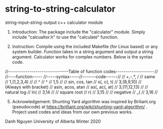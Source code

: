 # string-to-string-calculator
string-input-string-output c++ calculator module

1. Introduction:
  The package include the "calculator" module. Simply include "calcualtor.h" to use the "calculate" function.
  
2. Instruction:
  Compile using the included Makefile (for Linux based) or any system builder. Function takes in a string argument and output a string argument. Calculator works for complex numbers. Below is the syntax code.
  
  //-------------------------------Table of function codes--------------------//
	//----function----- //-----syntax-----//-------code------//
	//   +,-,*, /       //     same       //   1,(1,2,3,4)   //
	//        ^         //       ^        //       1,5       // 
	//  sin, cos, tan   //   s(, c(, t(   //    3,(8,9,10) 	 // (Always with bracket)
	// asin, acos, atan // as(, ac(, at(  //    3,(11,12,13) //
	//   natural log    //       ln(      //       3,14      //
	//   square root    //       r(       //       3,15      //
	//    negative      //       _(       //       3,16      //
  
5. Acknowledgement:
	Shunting Yard algorithm was inspired by Briliant.org (pseudocode) at https://brilliant.org/wiki/shunting-yard-algorithm/ . Project used codes and ideas from our own previous works.
  
Danh Nguyen
University of Alberta
Winter 2020
